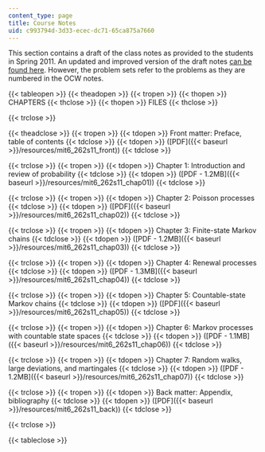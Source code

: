 ```yaml
---
content_type: page
title: Course Notes
uid: c993794d-3d33-ecec-dc71-65ca875a7660
---
```


This section contains a draft of the class notes as provided to the students in Spring 2011. An updated and improved version of the draft notes [can be found here](http://www.rle.mit.edu/rgallager/notes.htm). However, the problem sets refer to the problems as they are numbered in the OCW notes.

{{< tableopen >}}
{{< theadopen >}}
{{< tropen >}}
{{< thopen >}}
CHAPTERS
{{< thclose >}}
{{< thopen >}}
FILES
{{< thclose >}}

{{< trclose >}}

{{< theadclose >}}
{{< tropen >}}
{{< tdopen >}}
Front matter: Preface, table of contents
{{< tdclose >}}
{{< tdopen >}}
([PDF]({{< baseurl >}}/resources/mit6_262s11_front))
{{< tdclose >}}

{{< trclose >}}
{{< tropen >}}
{{< tdopen >}}
Chapter 1: Introduction and review of probability
{{< tdclose >}}
{{< tdopen >}}
([PDF - 1.2MB]({{< baseurl >}}/resources/mit6_262s11_chap01))
{{< tdclose >}}

{{< trclose >}}
{{< tropen >}}
{{< tdopen >}}
Chapter 2: Poisson processes
{{< tdclose >}}
{{< tdopen >}}
([PDF]({{< baseurl >}}/resources/mit6_262s11_chap02))
{{< tdclose >}}

{{< trclose >}}
{{< tropen >}}
{{< tdopen >}}
Chapter 3: Finite-state Markov chains
{{< tdclose >}}
{{< tdopen >}}
([PDF - 1.2MB]({{< baseurl >}}/resources/mit6_262s11_chap03))
{{< tdclose >}}

{{< trclose >}}
{{< tropen >}}
{{< tdopen >}}
Chapter 4: Renewal processes
{{< tdclose >}}
{{< tdopen >}}
([PDF - 1.3MB]({{< baseurl >}}/resources/mit6_262s11_chap04))
{{< tdclose >}}

{{< trclose >}}
{{< tropen >}}
{{< tdopen >}}
Chapter 5: Countable-state Markov chains
{{< tdclose >}}
{{< tdopen >}}
([PDF]({{< baseurl >}}/resources/mit6_262s11_chap05))
{{< tdclose >}}

{{< trclose >}}
{{< tropen >}}
{{< tdopen >}}
Chapter 6: Markov processes with countable state spaces
{{< tdclose >}}
{{< tdopen >}}
([PDF - 1.1MB]({{< baseurl >}}/resources/mit6_262s11_chap06))
{{< tdclose >}}

{{< trclose >}}
{{< tropen >}}
{{< tdopen >}}
Chapter 7: Random walks, large deviations, and martingales
{{< tdclose >}}
{{< tdopen >}}
([PDF - 1.2MB]({{< baseurl >}}/resources/mit6_262s11_chap07))
{{< tdclose >}}

{{< trclose >}}
{{< tropen >}}
{{< tdopen >}}
Back matter: Appendix, bibliography
{{< tdclose >}}
{{< tdopen >}}
([PDF]({{< baseurl >}}/resources/mit6_262s11_back))
{{< tdclose >}}

{{< trclose >}}

{{< tableclose >}}